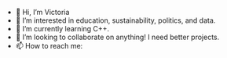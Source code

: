 - 👋 Hi, I’m Victoria
- 👀 I’m interested in education, sustainability, politics, and data.
- 🌱 I’m currently learning C++.
- 💞️ I’m looking to collaborate on anything! I need better projects.
- 📫 How to reach me: 

<!---
victoria-riley-barnett/victoria-riley is a ✨ special ✨ repository because its `README.md` (this file) appears on your GitHub profile.
You can click the Preview link to take a look at your changes.
--->
